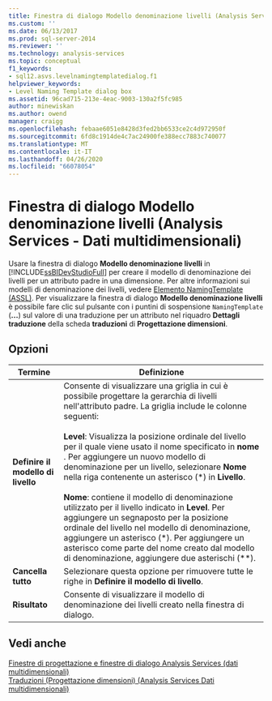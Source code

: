 ```yaml
---
title: Finestra di dialogo Modello denominazione livelli (Analysis Services-Dati multidimensionali) | Microsoft Docs
ms.custom: ''
ms.date: 06/13/2017
ms.prod: sql-server-2014
ms.reviewer: ''
ms.technology: analysis-services
ms.topic: conceptual
f1_keywords:
- sql12.asvs.levelnamingtemplatedialog.f1
helpviewer_keywords:
- Level Naming Template dialog box
ms.assetid: 96cad715-213e-4eac-9003-130a2f5fc985
author: minewiskan
ms.author: owend
manager: craigg
ms.openlocfilehash: febaae6051e8428d3fed2bb6533ce2c4d972950f
ms.sourcegitcommit: 6fd8c1914de4c7ac24900fe388ecc7883c740077
ms.translationtype: MT
ms.contentlocale: it-IT
ms.lasthandoff: 04/26/2020
ms.locfileid: "66078054"
---
```

# <a name="level-naming-template-dialog-box-analysis-services---multidimensional-data"></a>Finestra di dialogo Modello denominazione livelli (Analysis Services - Dati multidimensionali)
  Usare la finestra di dialogo **Modello denominazione livelli** in [!INCLUDE[ssBIDevStudioFull](../includes/ssbidevstudiofull-md.md)] per creare il modello di denominazione dei livelli per un attributo padre in una dimensione. Per altre informazioni sui modelli di denominazione dei livelli, vedere [Elemento NamingTemplate &#40;ASSL&#41;](https://docs.microsoft.com/bi-reference/assl/properties/namingtemplate-element-assl). Per visualizzare la finestra di dialogo **Modello denominazione livelli** è possibile fare clic sul pulsante con i puntini di sospensione `NamingTemplate` (**...**) sul valore di una traduzione per un attributo nel riquadro **Dettagli traduzione** della scheda **traduzioni** di **Progettazione dimensioni**.  
  
## <a name="options"></a>Opzioni  
  
|Termine|Definizione|  
|----------|----------------|  
|**Definire il modello di livello**|Consente di visualizzare una griglia in cui è possibile progettare la gerarchia di livelli nell'attributo padre. La griglia include le colonne seguenti:<br /><br /> **Level**: Visualizza la posizione ordinale del livello per il quale viene usato il nome specificato in **nome** . Per aggiungere un nuovo modello di denominazione per un livello, selezionare **Nome** nella riga contenente un asterisco (\*) in **Livello**.<br /><br /> **Nome**: contiene il modello di denominazione utilizzato per il livello indicato in **Level**. Per aggiungere un segnaposto per la posizione ordinale del livello nel modello di denominazione, aggiungere un asterisco (*). Per aggiungere un asterisco come parte del nome creato dal modello di denominazione, aggiungere due asterischi (\*\*).|  
|**Cancella tutto**|Selezionare questa opzione per rimuovere tutte le righe in **Definire il modello di livello**.|  
|**Risultato**|Consente di visualizzare il modello di denominazione dei livelli creato nella finestra di dialogo.|  
  
## <a name="see-also"></a>Vedi anche  
 [Finestre di progettazione e finestre di dialogo Analysis Services &#40;dati multidimensionali&#41;](analysis-services-designers-and-dialog-boxes-multidimensional-data.md)   
 [Traduzioni &#40;Progettazione dimensioni&#41; &#40;Analysis Services Dati multidimensionali&#41;](translations-dimension-designer-analysis-services-multidimensional-data.md)  
  
  
